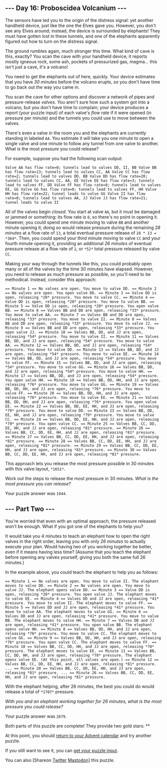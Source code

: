 
## --- Day 16: Proboscidea Volcanium ---

The sensors have led you to the origin of the distress signal: yet another handheld device, just like the one the Elves gave you. However, you don't see any Elves around; instead, the device is surrounded by elephants! They must have
gotten lost in these tunnels, and one of the elephants apparently figured out how to turn on the distress signal.

The ground rumbles again, much stronger this time. What kind of cave is this, exactly? You scan the cave with your handheld device; it reports mostly igneous rock, some ash, pockets of pressurized gas, magma... this isn't just a cave,
it's a volcano!

You need to get the elephants out of here, quickly. Your device estimates that you have *30 minutes* before the volcano erupts, so you don't have time to go back out the way you came in.

You scan the cave for other options and discover a network of pipes and pressure-release *valves*. You aren't sure how such a system got into a volcano, but you don't have time to complain; your device produces a report (your puzzle
input) of each valve's *flow rate* if it were opened (in pressure per minute) and the tunnels you could use to move between the valves.

There's even a valve in the room you and the elephants are currently standing in labeled `AA`. You estimate it will take you one minute to open a single valve and one minute to follow any tunnel from one valve to another. What is the most
pressure you could release?

For example, suppose you had the following scan output:

`Valve AA has flow rate=0; tunnels lead to valves DD, II, BB
Valve BB has flow rate=13; tunnels lead to valves CC, AA
Valve CC has flow rate=2; tunnels lead to valves DD, BB
Valve DD has flow rate=20; tunnels lead to valves CC, AA, EE
Valve EE has flow rate=3; tunnels lead to valves FF, DD
Valve FF has flow rate=0; tunnels lead to valves EE, GG
Valve GG has flow rate=0; tunnels lead to valves FF, HH
Valve HH has flow rate=22; tunnel leads to valve GG
Valve II has flow rate=0; tunnels lead to valves AA, JJ
Valve JJ has flow rate=21; tunnel leads to valve II
`

All of the valves begin *closed*. You start at valve `AA`, but it must be damaged or jammed or something: its flow rate is `0`, so there's no point in opening it. However, you could spend one minute moving to valve `BB` and another minute
opening it; doing so would release pressure during the remaining *28 minutes* at a flow rate of `13`, a total eventual pressure release of `28 * 13 = *364*`. Then, you could spend your third minute moving to valve `CC` and your fourth
minute opening it, providing an additional *26 minutes* of eventual pressure release at a flow rate of `2`, or `*52*` total pressure released by valve `CC`.

Making your way through the tunnels like this, you could probably open many or all of the valves by the time 30 minutes have elapsed. However, you need to release as much pressure as possible, so you'll need to be methodical. Instead,
consider this approach:

`== Minute 1 ==
No valves are open.
You move to valve DD.
== Minute 2 ==
No valves are open.
You open valve DD.
== Minute 3 ==
Valve DD is open, releasing *20* pressure.
You move to valve CC.
== Minute 4 ==
Valve DD is open, releasing *20* pressure.
You move to valve BB.
== Minute 5 ==
Valve DD is open, releasing *20* pressure.
You open valve BB.
== Minute 6 ==
Valves BB and DD are open, releasing *33* pressure.
You move to valve AA.
== Minute 7 ==
Valves BB and DD are open, releasing *33* pressure.
You move to valve II.
== Minute 8 ==
Valves BB and DD are open, releasing *33* pressure.
You move to valve JJ.
== Minute 9 ==
Valves BB and DD are open, releasing *33* pressure.
You open valve JJ.
== Minute 10 ==
Valves BB, DD, and JJ are open, releasing *54* pressure.
You move to valve II.
== Minute 11 ==
Valves BB, DD, and JJ are open, releasing *54* pressure.
You move to valve AA.
== Minute 12 ==
Valves BB, DD, and JJ are open, releasing *54* pressure.
You move to valve DD.
== Minute 13 ==
Valves BB, DD, and JJ are open, releasing *54* pressure.
You move to valve EE.
== Minute 14 ==
Valves BB, DD, and JJ are open, releasing *54* pressure.
You move to valve FF.
== Minute 15 ==
Valves BB, DD, and JJ are open, releasing *54* pressure.
You move to valve GG.
== Minute 16 ==
Valves BB, DD, and JJ are open, releasing *54* pressure.
You move to valve HH.
== Minute 17 ==
Valves BB, DD, and JJ are open, releasing *54* pressure.
You open valve HH.
== Minute 18 ==
Valves BB, DD, HH, and JJ are open, releasing *76* pressure.
You move to valve GG.
== Minute 19 ==
Valves BB, DD, HH, and JJ are open, releasing *76* pressure.
You move to valve FF.
== Minute 20 ==
Valves BB, DD, HH, and JJ are open, releasing *76* pressure.
You move to valve EE.
== Minute 21 ==
Valves BB, DD, HH, and JJ are open, releasing *76* pressure.
You open valve EE.
== Minute 22 ==
Valves BB, DD, EE, HH, and JJ are open, releasing *79* pressure.
You move to valve DD.
== Minute 23 ==
Valves BB, DD, EE, HH, and JJ are open, releasing *79* pressure.
You move to valve CC.
== Minute 24 ==
Valves BB, DD, EE, HH, and JJ are open, releasing *79* pressure.
You open valve CC.
== Minute 25 ==
Valves BB, CC, DD, EE, HH, and JJ are open, releasing *81* pressure.
== Minute 26 ==
Valves BB, CC, DD, EE, HH, and JJ are open, releasing *81* pressure.
== Minute 27 ==
Valves BB, CC, DD, EE, HH, and JJ are open, releasing *81* pressure.
== Minute 28 ==
Valves BB, CC, DD, EE, HH, and JJ are open, releasing *81* pressure.
== Minute 29 ==
Valves BB, CC, DD, EE, HH, and JJ are open, releasing *81* pressure.
== Minute 30 ==
Valves BB, CC, DD, EE, HH, and JJ are open, releasing *81* pressure.
`

This approach lets you release the most pressure possible in 30 minutes with this valve layout, `*1651*`.

Work out the steps to release the most pressure in 30 minutes. *What is the most pressure you can release?*

Your puzzle answer was `1944`.

## --- Part Two ---

You're worried that even with an optimal approach, the pressure released won't be enough. What if you got one of the elephants to help you?

It would take you 4 minutes to teach an elephant how to open the right valves in the right order, leaving you with only *26 minutes* to actually execute your plan. Would having two of you working together be better, even if it means
having less time? (Assume that you teach the elephant before opening any valves yourself, giving you both the same full 26 minutes.)

In the example above, you could teach the elephant to help you as follows:

`== Minute 1 ==
No valves are open.
You move to valve II.
The elephant moves to valve DD.
== Minute 2 ==
No valves are open.
You move to valve JJ.
The elephant opens valve DD.
== Minute 3 ==
Valve DD is open, releasing *20* pressure.
You open valve JJ.
The elephant moves to valve EE.
== Minute 4 ==
Valves DD and JJ are open, releasing *41* pressure.
You move to valve II.
The elephant moves to valve FF.
== Minute 5 ==
Valves DD and JJ are open, releasing *41* pressure.
You move to valve AA.
The elephant moves to valve GG.
== Minute 6 ==
Valves DD and JJ are open, releasing *41* pressure.
You move to valve BB.
The elephant moves to valve HH.
== Minute 7 ==
Valves DD and JJ are open, releasing *41* pressure.
You open valve BB.
The elephant opens valve HH.
== Minute 8 ==
Valves BB, DD, HH, and JJ are open, releasing *76* pressure.
You move to valve CC.
The elephant moves to valve GG.
== Minute 9 ==
Valves BB, DD, HH, and JJ are open, releasing *76* pressure.
You open valve CC.
The elephant moves to valve FF.
== Minute 10 ==
Valves BB, CC, DD, HH, and JJ are open, releasing *78* pressure.
The elephant moves to valve EE.
== Minute 11 ==
Valves BB, CC, DD, HH, and JJ are open, releasing *78* pressure.
The elephant opens valve EE.
(At this point, all valves are open.)
== Minute 12 ==
Valves BB, CC, DD, EE, HH, and JJ are open, releasing *81* pressure.
...
== Minute 20 ==
Valves BB, CC, DD, EE, HH, and JJ are open, releasing *81* pressure.
...
== Minute 26 ==
Valves BB, CC, DD, EE, HH, and JJ are open, releasing *81* pressure.
`

With the elephant helping, after 26 minutes, the best you could do would release a total of `*1707*` pressure.

*With you and an elephant working together for 26 minutes, what is the most pressure you could release?*

Your puzzle answer was `2679`.

Both parts of this puzzle are complete! They provide two gold stars: **

At this point, you should [return to your Advent calendar][1] and try another puzzle.

If you still want to see it, you can [get your puzzle input][2].

You can also [Shareon [Twitter][3] [Mastodon][4]] this puzzle.

[1]: /2022
[2]: 16/input
[3]: https://twitter.com/intent/tweet?text=I%27ve+completed+%22Proboscidea+Volcanium%22+%2D+Day+16+%2D+Advent+of+Code+2022&url=https%3A%2F%2Fadventofcode%2Ecom%2F2022%2Fday%2F16&related=ericwastl&hashtags=AdventOfCode
[4]: javascript:void(0);

